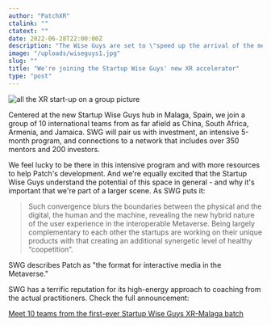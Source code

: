 ```yaml
---
author: "PatchXR"
ctalink: ""
ctatext: ""
date: 2022-06-28T22:00:00Z
description: "The Wise Guys are set to \"speed up the arrival of the meta world\" - and Patch joins a group that comes from a big array of places - and brings a wide range of big ideas."
image: "/uploads/wiseguys1.jpg"
slug: ""
title: "We're joining the Startup Wise Guys' new XR accelerator"
type: "post"
---
```

![all the XR start-up on a group picture](/uploads/wiseguys1.jpg)

Centered at the new Startup Wise Guys hub in Malaga, Spain, we join a group of 10 international teams from as far afield as China, South Africa, Armenia, and Jamaica. SWG will pair us with investment, an intensive 5-month program, and connections to a network that includes over 350 mentors and 200 investors.

We feel lucky to be there in this intensive program and with more resources to help Patch's development. And we're equally excited that the Startup Wise Guys understand the potential of this space in general - and why it's important that we're part of a larger scene. As SWG puts it:

> Such convergence blurs the boundaries between the physical and the digital, the human and the machine, revealing the new hybrid nature of the user experience in the interoperable Metaverse. Being largely complementary to each other the startups are working on their unique products with that creating an additional synergetic level of healthy “coopetition”.

SWG describes Patch as "the format for interactive media in the Metaverse."

SWG has a terrific reputation for its high-energy approach to coaching from the actual practitioners. Check the full announcement:

[Meet 10 teams from the first-ever Startup Wise Guys XR-Malaga batch](https://startupwiseguys.com/meet-10-teams-from-the-first-ever-startup-wise-guys-xr-malaga-batch/)

